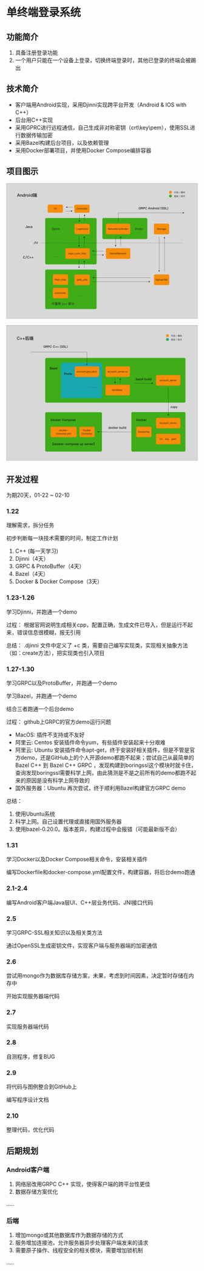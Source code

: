 # 单终端登录系统

## 功能简介

1. 具备注册登录功能
2. 一个⽤户只能在一个设备上登录，切换终端登录时，其他已登录的终端会被踢出

## 技术简介

- 客户端用Android实现，采用Djinni实现跨平台开发（Android & IOS with C++）
- 后台用C++实现
- 采用GPRC进行远程通信，自己生成非对称密钥（crt\key\pem），使用SSL进行数据传输加密
- 采用Bazel构建后台项目，以及依赖管理
- 采用Docker部署项目，并使用Docker Compose编排容器

## 项目图示

![](images/login-android.png)

![](images/login-back.png)

## 开发过程

为期20天，01-22 ~ 02-10

### 1.22

理解需求，拆分任务

初步判断每一块技术需要的时间，制定工作计划


1. C++ (每一天学习)
2. Djinni（4天）
3. GRPC & ProtoBuffer（4天）
4. Bazel（4天）
5. Docker & Docker Compose（3天）

### 1.23-1.26

学习Djinni，并跑通一个demo

过程：
根据官网说明生成相关cpp，配置正确，生成文件已导入，但是运行不起来，错误信息很模糊，报无引用

总结：
.djinni 文件中定义了 +c 类，需要自己编写实现类，实现相关抽象方法（如：create方法），把实现类也引入项目

### 1.27-1.30

学习GRPC以及ProtoBuffer，并跑通一个demo

学习Bazel，并跑通一个demo

结合三者跑通一个后台demo

过程：
github上GRPC的官方demo运行问题
 - MacOS: 插件不支持或不友好
 - 阿里云: Centos 安装插件命令yum，有些插件安装起来十分艰难
 - 阿里云: Ubuntu 安装插件命令apt-get，终于安装好相关插件，但是不管是官方demo，还是GitHub上的个人开源demo都跑不起来；尝试自己从最简单的Bazel C++ 到 Bazel C++ GRPC ，发现构建到boringssl这个模块时就卡住，查询发现boringssl需要科学上网，由此猜测是不是之前所有的demo都跑不起来的原因是没有科学上网导致的
 - 国外服务器：Ubuntu 再次尝试，终于顺利用Bazel构建官方GRPC demo

总结：
1. 使用Ubuntu系统
2. 科学上网。自己设置代理或直接用国外服务器
3. 使用bazel-0.20.0。版本差异，构建过程中会报错（可能最新版不会）

### 1.31

学习Docker以及Docker Compose相关命令，安装相关插件

编写Dockerfile和docker-compose.yml配置文件，构建容器，将后台demo跑通

### 2.1-2.4

编写Android客户端Java层UI、C++层业务代码、JNI接口代码

### 2.5

学习GRPC-SSL相关知识以及相关类方法

通过OpenSSL生成密钥文件，实现客户端与服务器端的加密通信

### 2.6

尝试用mongo作为数据库存储方案，未果，考虑到时间因素，决定暂时存储在内存中

开始实现服务器端代码

### 2.7

实现服务器端代码

### 2.8

自测程序，修复BUG

### 2.9

将代码与图例整合到GitHub上

编写程序设计文档

### 2.10

整理代码，优化代码

## 后期规划

### Android客户端
1. 网络层改用GRPC C++ 实现，使得客户端的跨平台性更佳
2. 数据存储方案优化

.....

### 后端
1. 增加mongo或其他数据库作为数据存储的方式
2. 服务增加连接池，允许服务器异步处理客户端发来的请求
3. 需要原子操作、线程安全的相关模块，需要增加锁机制

.....





